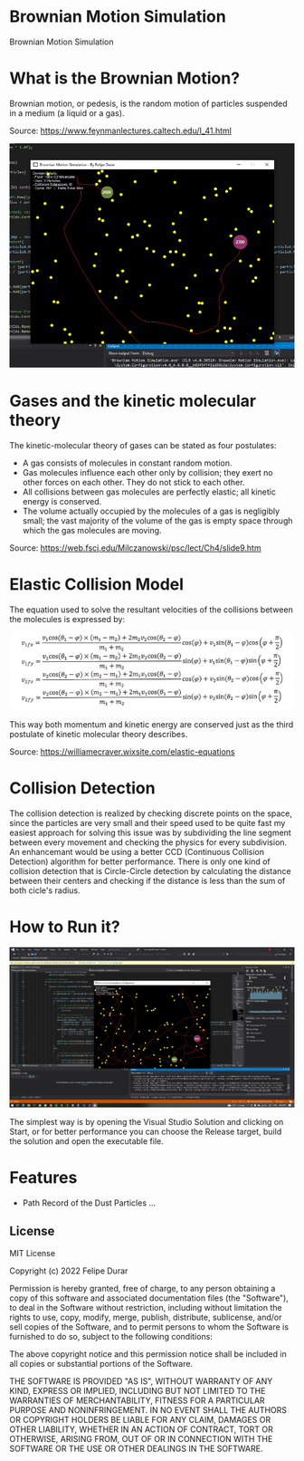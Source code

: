 # Brownian Motion Simulation
Brownian Motion Simulation

# What is the Brownian Motion?
Brownian motion, or pedesis, is the random motion of particles suspended in a medium (a liquid or a gas).

Source: https://www.feynmanlectures.caltech.edu/I_41.html

![alt text](screenshots/Screenshot_1.jpg)

# Gases and the kinetic molecular theory
The kinetic-molecular theory of gases can be stated as four postulates:
- A gas consists of molecules in constant random motion.
- Gas molecules influence each other only by collision; they exert no other forces on each other.   They do not stick to each other.
- All collisions between gas molecules are perfectly elastic; all kinetic energy is conserved.
- The volume actually occupied by the molecules of a gas is negligibly small; the vast majority of the volume of the gas is empty space through which the gas molecules are moving.

Source: https://web.fscj.edu/Milczanowski/psc/lect/Ch4/slide9.htm

# Elastic Collision Model
The equation used to solve the resultant velocities of the collisions between the molecules is expressed by:

![alt text](screenshots/Screenshot_5.jpg)

This way both momentum and kinetic energy are conserved just as the third postulate of kinetic molecular theory describes.

Source: https://williamecraver.wixsite.com/elastic-equations

# Collision Detection
The collision detection is realized by checking discrete points on the space, since the particles are very small and their speed used to be quite fast my easiest approach for solving this issue was by subdividing the line segment between every movement and checking the physics for every subdivision.
An enhancemant would be using a better CCD (Continuous Collision Detection) algorithm for better performance.
There is only one kind of collision detection that is Circle-Circle detection by calculating the distance between their centers and checking if the distance is less than the sum of both cicle's radius.

# How to Run it?
![alt text](screenshots/Screenshot_3.jpg)

The simplest way is by opening the Visual Studio Solution and clicking on Start, or for better performance you can choose the Release target, build the solution and open the executable file.

# Features
- Path Record of the Dust Particles
...

## License

MIT License

Copyright (c) 2022 Felipe Durar

Permission is hereby granted, free of charge, to any person obtaining a copy
of this software and associated documentation files (the "Software"), to deal
in the Software without restriction, including without limitation the rights
to use, copy, modify, merge, publish, distribute, sublicense, and/or sell
copies of the Software, and to permit persons to whom the Software is
furnished to do so, subject to the following conditions:

The above copyright notice and this permission notice shall be included in all
copies or substantial portions of the Software.

THE SOFTWARE IS PROVIDED "AS IS", WITHOUT WARRANTY OF ANY KIND, EXPRESS OR
IMPLIED, INCLUDING BUT NOT LIMITED TO THE WARRANTIES OF MERCHANTABILITY,
FITNESS FOR A PARTICULAR PURPOSE AND NONINFRINGEMENT. IN NO EVENT SHALL THE
AUTHORS OR COPYRIGHT HOLDERS BE LIABLE FOR ANY CLAIM, DAMAGES OR OTHER
LIABILITY, WHETHER IN AN ACTION OF CONTRACT, TORT OR OTHERWISE, ARISING FROM,
OUT OF OR IN CONNECTION WITH THE SOFTWARE OR THE USE OR OTHER DEALINGS IN THE
SOFTWARE.
